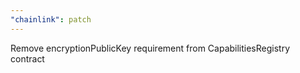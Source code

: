 ```yaml
---
"chainlink": patch
---
```


Remove encryptionPublicKey requirement from CapabilitiesRegistry contract
